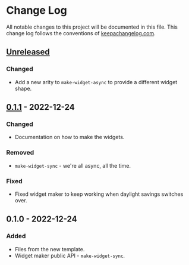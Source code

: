 # Change Log
All notable changes to this project will be documented in this file. This change log follows the conventions of [keepachangelog.com](http://keepachangelog.com/).

## [Unreleased]
### Changed
- Add a new arity to `make-widget-async` to provide a different widget shape.

## [0.1.1] - 2022-12-24
### Changed
- Documentation on how to make the widgets.

### Removed
- `make-widget-sync` - we're all async, all the time.

### Fixed
- Fixed widget maker to keep working when daylight savings switches over.

## 0.1.0 - 2022-12-24
### Added
- Files from the new template.
- Widget maker public API - `make-widget-sync`.

[Unreleased]: https://github.com/your-name/clojure_2/compare/0.1.1...HEAD
[0.1.1]: https://github.com/your-name/clojure_2/compare/0.1.0...0.1.1
